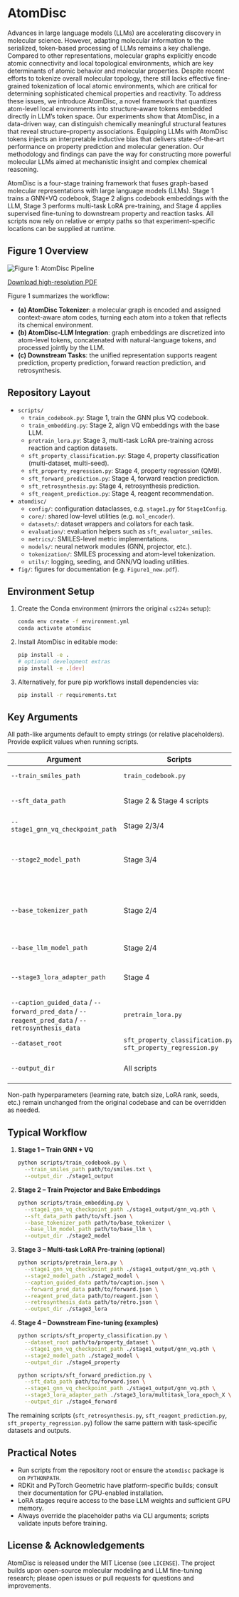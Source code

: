 # AtomDisc

Advances in large language models (LLMs) are accelerating discovery in molecular science. However, adapting molecular information to the serialized, token-based processing of LLMs remains a key challenge. Compared to other representations, molecular graphs explicitly encode atomic connectivity and local topological environments, which are key determinants of atomic behavior and molecular properties. Despite recent efforts to tokenize overall molecular topology, there still lacks effective fine-grained tokenization of local atomic environments, which are critical for determining sophisticated chemical properties and reactivity. 
To address these issues, we introduce AtomDisc, a novel framework that quantizes atom-level local environments into structure-aware tokens embedded directly in LLM’s token space. 
Our experiments show that AtomDisc, in a data-driven way, can distinguish chemically meaningful structural features that reveal structure–property associations. Equipping LLMs with AtomDisc tokens injects an interpretable inductive bias that delivers state-of-the-art performance on property prediction and molecular generation. Our methodology and findings can pave the way for constructing more powerful molecular LLMs aimed at mechanistic insight and complex chemical reasoning.

AtomDisc is a four-stage training framework that fuses graph-based molecular representations with large language models (LLMs). Stage 1 trains a GNN+VQ codebook, Stage 2 aligns codebook embeddings with the LLM, Stage 3 performs multi-task LoRA pre-training, and Stage 4 applies supervised fine-tuning to downstream property and reaction tasks. All scripts now rely on relative or empty paths so that experiment-specific locations can be supplied at runtime.

## Figure 1 Overview

![Figure 1: AtomDisc Pipeline](fig/Figure1_new.png)

[Download high-resolution PDF](fig/Figure1_new.pdf)

Figure 1 summarizes the workflow:
- **(a) AtomDisc Tokenizer**: a molecular graph is encoded and assigned context-aware atom codes, turning each atom into a token that reflects its chemical environment.
- **(b) AtomDisc-LLM Integration**: graph embeddings are discretized into atom-level tokens, concatenated with natural-language tokens, and processed jointly by the LLM.
- **(c) Downstream Tasks**: the unified representation supports reagent prediction, property prediction, forward reaction prediction, and retrosynthesis.

## Repository Layout

- `scripts/`
  - `train_codebook.py`: Stage 1, train the GNN plus VQ codebook.
  - `train_embedding.py`: Stage 2, align VQ embeddings with the base LLM.
  - `pretrain_lora.py`: Stage 3, multi-task LoRA pre-training across reaction and caption datasets.
  - `sft_property_classification.py`: Stage 4, property classification (multi-dataset, multi-seed).
  - `sft_property_regression.py`: Stage 4, property regression (QM9).
  - `sft_forward_prediction.py`: Stage 4, forward reaction prediction.
  - `sft_retrosynthesis.py`: Stage 4, retrosynthesis prediction.
  - `sft_reagent_prediction.py`: Stage 4, reagent recommendation.
- `atomdisc/`
  - `config/`: configuration dataclasses, e.g. `stage1.py` for `Stage1Config`.
  - `core/`: shared low-level utilities (e.g. `mol_encoder`).
  - `datasets/`: dataset wrappers and collators for each task.
  - `evaluation/`: evaluation helpers such as `sft_evaluator_smiles`.
  - `metrics/`: SMILES-level metric implementations.
  - `models/`: neural network modules (GNN, projector, etc.).
  - `tokenization/`: SMILES processing and atom-level tokenization.
  - `utils/`: logging, seeding, and GNN/VQ loading utilities.
- `fig/`: figures for documentation (e.g. `Figure1_new.pdf`).

## Environment Setup

1. Create the Conda environment (mirrors the original `cs224n` setup):
   ```bash
   conda env create -f environment.yml
   conda activate atomdisc
   ```
2. Install AtomDisc in editable mode:
   ```bash
   pip install -e .
   # optional development extras
   pip install -e .[dev]
   ```
3. Alternatively, for pure pip workflows install dependencies via:
   ```bash
   pip install -r requirements.txt
   ```

## Key Arguments

All path-like arguments default to empty strings (or relative placeholders). Provide explicit values when running scripts.

| Argument | Scripts | Description |
| --- | --- | --- |
| `--train_smiles_path` | `train_codebook.py` | Stage 1 SMILES training file. |
| `--sft_data_path` | Stage 2 & Stage 4 scripts | SFT-formatted JSON/JSONL dataset. |
| `--stage1_gnn_vq_checkpoint_path` | Stage 2/3/4 | Trained GNN+VQ checkpoint (`.pth`). |
| `--stage2_model_path` | Stage 3/4 | Stage 2 output directory containing the projector-aligned LLM. |
| `--base_tokenizer_path` | Stage 2/4 | Base LLM tokenizer directory (required if `stage2_model_path` is empty). |
| `--base_llm_model_path` | Stage 2/4 | Base LLM weights directory. |
| `--stage3_lora_adapter_path` | Stage 4 | LoRA adapters from Stage 3 multi-task pre-training. |
| `--caption_guided_data` / `--forward_pred_data` / `--reagent_pred_data` / `--retrosynthesis_data` | `pretrain_lora.py` | Stage 3 datasets for each task. |
| `--dataset_root` | `sft_property_classification.py`, `sft_property_regression.py` | Root directory for property datasets. |
| `--output_dir` | All scripts | Output directory for checkpoints and logs. |

Non-path hyperparameters (learning rate, batch size, LoRA rank, seeds, etc.) remain unchanged from the original codebase and can be overridden as needed.

## Typical Workflow

1. **Stage 1 – Train GNN + VQ**
   ```bash
   python scripts/train_codebook.py \
     --train_smiles_path path/to/smiles.txt \
     --output_dir ./stage1_output
   ```

2. **Stage 2 – Train Projector and Bake Embeddings**
   ```bash
   python scripts/train_embedding.py \
     --stage1_gnn_vq_checkpoint_path ./stage1_output/gnn_vq.pth \
     --sft_data_path path/to/sft.json \
     --base_tokenizer_path path/to/base_tokenizer \
     --base_llm_model_path path/to/base_llm \
     --output_dir ./stage2_model
   ```

3. **Stage 3 – Multi-task LoRA Pre-training (optional)**
   ```bash
   python scripts/pretrain_lora.py \
     --stage1_gnn_vq_checkpoint_path ./stage1_output/gnn_vq.pth \
     --stage2_model_path ./stage2_model \
     --caption_guided_data path/to/caption.json \
     --forward_pred_data path/to/forward.json \
     --reagent_pred_data path/to/reagent.json \
     --retrosynthesis_data path/to/retro.json \
     --output_dir ./stage3_lora
   ```

4. **Stage 4 – Downstream Fine-tuning (examples)**
   ```bash
   python scripts/sft_property_classification.py \
     --dataset_root path/to/property_dataset \
     --stage1_gnn_vq_checkpoint_path ./stage1_output/gnn_vq.pth \
     --stage2_model_path ./stage2_model \
     --output_dir ./stage4_property

   python scripts/sft_forward_prediction.py \
     --sft_data_path path/to/forward.json \
     --stage1_gnn_vq_checkpoint_path ./stage1_output/gnn_vq.pth \
     --stage3_lora_adapter_path ./stage3_lora/multitask_lora_epoch_X \
     --output_dir ./stage4_forward
   ```

The remaining scripts (`sft_retrosynthesis.py`, `sft_reagent_prediction.py`, `sft_property_regression.py`) follow the same pattern with task-specific datasets and outputs.

## Practical Notes

- Run scripts from the repository root or ensure the `atomdisc` package is on `PYTHONPATH`.
- RDKit and PyTorch Geometric have platform-specific builds; consult their documentation for GPU-enabled installation.
- LoRA stages require access to the base LLM weights and sufficient GPU memory.
- Always override the placeholder paths via CLI arguments; scripts validate inputs before training.

## License & Acknowledgements

AtomDisc is released under the MIT License (see `LICENSE`). The project builds upon open-source molecular modeling and LLM fine-tuning research; please open issues or pull requests for questions and improvements. 

